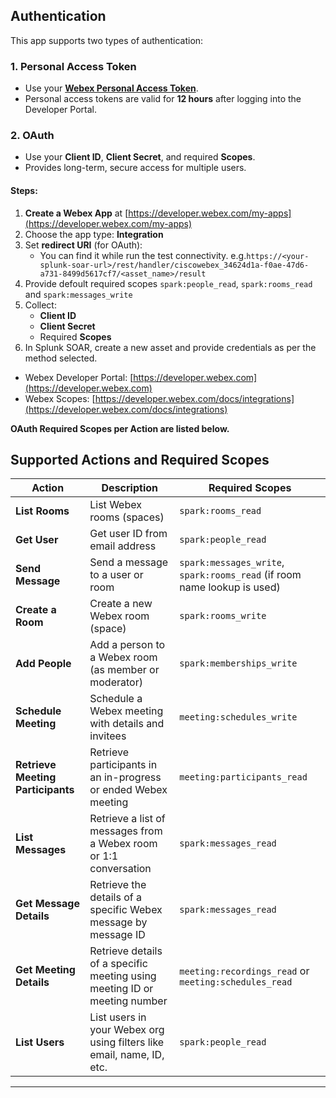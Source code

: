 ## Authentication

This app supports two types of authentication:

### 1. Personal Access Token

- Use your **[Webex Personal Access Token](https://developer.webex.com/docs/getting-your-personal-access-token)**.
- Personal access tokens are valid for **12 hours** after logging into the Developer Portal.

### 2. OAuth

- Use your **Client ID**, **Client Secret**, and required **Scopes**.
- Provides long-term, secure access for multiple users.

#### Steps:

1. **Create a Webex App** at [https://developer.webex.com/my-apps](https://developer.webex.com/my-apps)
1. Choose the app type: **Integration**
1. Set **redirect URI** (for OAuth):
   - You can find it while run the test connectivity. e.g.`https://<your-splunk-soar-url>/rest/handler/ciscowebex_34624d1a-f0ae-47d6-a731-8499d5617cf7/<asset_name>/result`
1. Provide defoult required scopes `spark:people_read`, `spark:rooms_read` and `spark:messages_write`
1. Collect:
   - **Client ID**
   - **Client Secret**
   - Required **Scopes**
1. In Splunk SOAR, create a new asset and provide credentials as per the method selected.

- Webex Developer Portal: [https://developer.webex.com](https://developer.webex.com)
- Webex Scopes: [https://developer.webex.com/docs/integrations](https://developer.webex.com/docs/integrations)

**OAuth Required Scopes per Action are listed below.**

## Supported Actions and Required Scopes

| Action | Description | Required Scopes |
|-----------------------------|-----------------------------------------------------------------------------|----------------------------------------------------------------------------------|
| **List Rooms** | List Webex rooms (spaces) | `spark:rooms_read` |
| **Get User** | Get user ID from email address | `spark:people_read` |
| **Send Message** | Send a message to a user or room | `spark:messages_write`, `spark:rooms_read` (if room name lookup is used) |
| **Create a Room** | Create a new Webex room (space) | `spark:rooms_write` |
| **Add People** | Add a person to a Webex room (as member or moderator) | `spark:memberships_write` |
| **Schedule Meeting** | Schedule a Webex meeting with details and invitees | `meeting:schedules_write` |
| **Retrieve Meeting Participants** | Retrieve participants in an in-progress or ended Webex meeting | `meeting:participants_read` |
| **List Messages** | Retrieve a list of messages from a Webex room or 1:1 conversation | `spark:messages_read` |
| **Get Message Details** | Retrieve the details of a specific Webex message by message ID | `spark:messages_read` |
| **Get Meeting Details** | Retrieve details of a specific meeting using meeting ID or meeting number | `meeting:recordings_read` or `meeting:schedules_read` |
| **List Users** | List users in your Webex org using filters like email, name, ID, etc. | `spark:people_read` |

______________________________________________________________________

